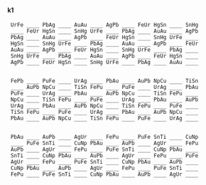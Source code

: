 #### k1

     UrFe ____ PbAg ____ AuAu ____ AgPb ____ FeUr HgSn ____ SnHg
     ____ FeUr HgSn ____ SnHg UrFe ____ PbAg ____ AuAu ____ AgPb
     PbAg ____ AuAu ____ AgPb ____ FeUr HgSn ____ SnHg UrFe ____
     HgSn ____ SnHg UrFe ____ PbAg ____ AuAu ____ AgPb ____ FeUr
     AuAu ____ AgPb ____ FeUr HgSn ____ SnHg UrFe ____ PbAg ____
     SnHg UrFe ____ PbAg ____ AuAu ____ AgPb ____ FeUr HgSn ____
     AgPb ____ FeUr HgSn ____ SnHg UrFe ____ PbAg ____ AuAu ____


     FePb ____ PuFe ____ UrAg ____ PbAu ____ AuPb NpCu ____ TiSn
     ____ AuPb NpCu ____ TiSn FePu ____ PuFe ____ UrAg ____ PbAu
     PuFe ____ UrAg ____ PbAu ____ AuPb NpCu ____ TiSn FePu ____
     NpCu ____ TiSn FePu ____ PuFe ____ UrAg ____ PbAu ____ AuPb
     UrAg ____ PbAu ____ AuPb NpCu ____ TiSn FePu ____ PuFe ____
     TiSn FePu ____ PuFe ____ UrAg ____ PbAu ____ AuPb NpCu ____
     PbAu ____ AuPb NpCu ____ TiSn FePu ____ PuFe ____ UrAg ____


     PbAu ____ AuPb ____ AgUr ____ FePu ____ PuFe SnTi ____ CuNp
     ____ PuFe SnTi ____ CuNp PbAu ____ AuPb ____ AgUr ____ FePu
     AuPb ____ AgUr ____ FePu ____ PuFe SnTi ____ CuNp PbAu ____
     SnTi ____ CuNp PbAu ____ AuPb ____ AgUr ____ FePu ____ PuFe
     AgUr ____ FePu ____ PuFe SnTi ____ CuNp PbAu ____ AuPb ____
     CuNp PbAu ____ AuPb ____ AgUr ____ FePu ____ PuFe SnTi ____
     FePu ____ PuFe SnTi ____ CuNp PbAu ____ AuPb ____ AgUr ____


